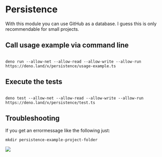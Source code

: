 # Persistence

With this module you can use GitHub as a database. I guess this is only recommendable for small projects.


## Call usage example via command line
```

deno run --allow-net --allow-read --allow-write --allow-run https://deno.land/x/persistence/usage-example.ts

```

## Execute the tests
```

deno test --allow-net --allow-read --allow-write --allow-run https://deno.land/x/persistence/test.ts

``` 

## Troubleshooting
If you get an errormessage like the following just:
```
mkdir persistence-example-project-folder 
```

![](https://user-images.githubusercontent.com/43786652/88719502-ad504180-d123-11ea-91c9-ad28cd24274f.png)  

